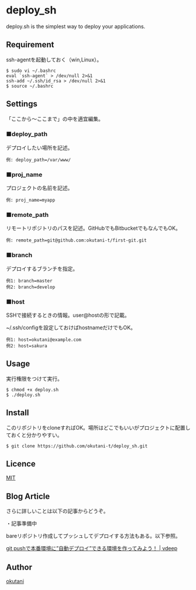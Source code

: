# deploy_sh

deploy.sh is the simplest way to deploy your applications.

## Requirement

ssh-agentを起動しておく（win,Linux）。

```
$ sudo vi ~/.bashrc
eval `ssh-agent` > /dev/null 2>&1
ssh-add ~/.ssh/id_rsa > /dev/null 2>&1
$ source ~/.bashrc
```

## Settings

「ここから～ここまで」の中を適宜編集。

### ■deploy_path

デプロイしたい場所を記述。

```
例: deploy_path=/var/www/
```

### ■proj_name

プロジェクトの名前を記述。

```
例: proj_name=myapp
```

### ■remote_path

リモートリポジトリのパスを記述。GitHubでもBitbucketでもなんでもOK。

```
例: remote_path=git@github.com:okutani-t/first-git.git
```

### ■branch

デプロイするブランチを指定。

```
例1: branch=master
例2: branch=develop
```

### ■host

SSHで接続するときの情報。user@hostの形で記載。

~/.ssh/configを設定しておけばhostnameだけでもOK。

```
例1: host=okutani@example.com
例2: host=sakura
```

## Usage

実行権限をつけて実行。

```
$ chmod +x deploy.sh
$ ./deploy.sh
```

## Install

このリポジトリをcloneすればOK。場所はどこでもいいがプロジェクトに配置しておくと分かりやすい。

```
$ git clone https://github.com/okutani-t/deploy_sh.git
```

## Licence

[MIT](https://github.com/tcnksm/tool/blob/master/LICENCE)

## Blog Article

さらに詳しいことは以下の記事からどうぞ。

・記事準備中

bareリポジトリ作成してプッシュしてデプロイする方法もある。以下参照。

[git pushで本番環境に”自動デプロイ”できる環境を作ってみよう！ | vdeep](http://vdeep.net/git-push-deploy)

## Author

[okutani](http://okutani.net)
